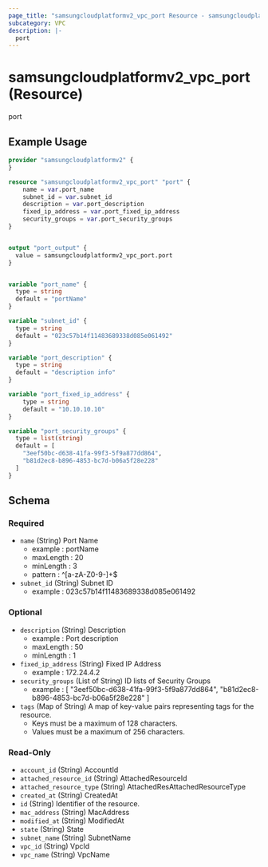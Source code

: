 ```yaml
---
page_title: "samsungcloudplatformv2_vpc_port Resource - samsungcloudplatformv2"
subcategory: VPC
description: |-
  port
---
```


# samsungcloudplatformv2_vpc_port (Resource)

port

## Example Usage

```terraform
provider "samsungcloudplatformv2" {
}

resource "samsungcloudplatformv2_vpc_port" "port" {
    name = var.port_name
    subnet_id = var.subnet_id
    description = var.port_description
    fixed_ip_address = var.port_fixed_ip_address
    security_groups = var.port_security_groups
}


output "port_output" {
  value = samsungcloudplatformv2_vpc_port.port
}


variable "port_name" {
  type = string
  default = "portName"
}

variable "subnet_id" {
  type = string
  default = "023c57b14f11483689338d085e061492"
}

variable "port_description" {
  type = string
  default = "description info"
}

variable "port_fixed_ip_address" {
    type = string
    default = "10.10.10.10"
}

variable "port_security_groups" {
  type = list(string)
  default = [
    "3eef50bc-d638-41fa-99f3-5f9a877dd864",
    "b81d2ec8-b896-4853-bc7d-b06a5f28e228"
  ]
}
```

<!-- schema generated by tfplugindocs -->
## Schema

### Required

- `name` (String) Port Name 
  - example : portName
  - maxLength : 20
  - minLength : 3
  - pattern : ^[a-zA-Z0-9-]+$
- `subnet_id` (String) Subnet ID 
  - example : 023c57b14f11483689338d085e061492

### Optional

- `description` (String) Description
  - example : Port description
  - maxLength : 50
  - minLength : 1
- `fixed_ip_address` (String) Fixed IP Address 
  - example : 172.24.4.2
- `security_groups` (List of String) ID lists of Security Groups 
  - example : [ "3eef50bc-d638-41fa-99f3-5f9a877dd864", "b81d2ec8-b896-4853-bc7d-b06a5f28e228" ]
- `tags` (Map of String) A map of key-value pairs representing tags for the resource.
  - Keys must be a maximum of 128 characters.
  - Values must be a maximum of 256 characters.

### Read-Only

- `account_id` (String) AccountId
- `attached_resource_id` (String) AttachedResourceId
- `attached_resource_type` (String) AttachedResAttachedResourceType
- `created_at` (String) CreatedAt
- `id` (String) Identifier of the resource.
- `mac_address` (String) MacAddress
- `modified_at` (String) ModifiedAt
- `state` (String) State
- `subnet_name` (String) SubnetName
- `vpc_id` (String) VpcId
- `vpc_name` (String) VpcName